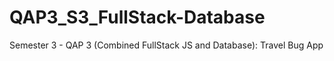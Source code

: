 # QAP3_S3_FullStack-Database
Semester 3 - QAP 3 (Combined FullStack JS and Database): Travel Bug App
